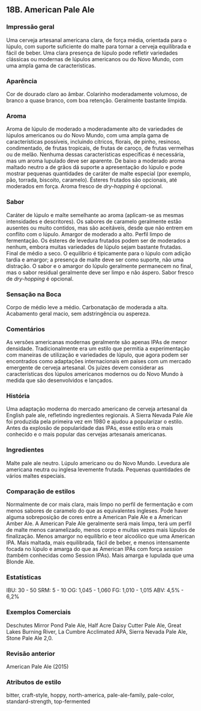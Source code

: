 ## 18B. American Pale Ale

### Impressão geral

Uma cerveja artesanal americana clara, de força média, orientada para o lúpulo, com suporte suficiente do malte para tornar a cerveja equilibrada e fácil de beber. Uma clara presença de lúpulo pode refletir variedades clássicas ou modernas de lúpulos americanos ou do Novo Mundo, com uma ampla gama de características.

### Aparência

Cor de dourado claro ao âmbar. Colarinho moderadamente volumoso, de branco a quase branco, com boa retenção. Geralmente bastante límpida.

### Aroma

Aroma de lúpulo de moderado a moderadamente alto de variedades de lúpulos americanos ou do Novo Mundo, com uma ampla gama de características possíveis, incluindo cítricos, florais, de pinho, resinoso, condimentado, de frutas tropicais, de frutas de caroço, de frutas vermelhas ou de melão. Nenhuma dessas características específicas é necessária, mas um aroma lupulado deve ser aparente. De baixo a moderado aroma maltado neutro a de grãos dá suporte a apresentação do lúpulo e pode mostrar pequenas quantidades de caráter de malte especial (por exemplo, pão, torrada, biscoito, caramelo). Ésteres frutados são opcionais, até moderados em força. Aroma fresco de *dry-hopping* é opcional.

### Sabor

Caráter de lúpulo e malte semelhante ao aroma (aplicam-se as mesmas intensidades e descritores). Os sabores de caramelo geralmente estão ausentes ou muito contidos, mas são aceitáveis, desde que não entrem em conflito com o lúpulo. Amargor de moderado a alto. Perfil limpo de fermentação. Os ésteres de levedura frutados podem ser de moderados a nenhum, embora muitas variedades de lúpulo sejam bastante frutadas. Final de médio a seco. O equilíbrio é tipicamente para o lúpulo com adição tardia e amargor; a presença de malte deve ser como suporte, não uma distração. O sabor e o amargor do lúpulo geralmente permanecem no final, mas o sabor residual geralmente deve ser limpo e não áspero. Sabor fresco de *dry-hopping* é opcional.

### Sensação na Boca

Corpo de médio leve a médio. Carbonatação de moderada a alta. Acabamento geral macio, sem adstringência ou aspereza.

### Comentários

As versões americanas modernas geralmente são apenas IPAs de menor densidade. Tradicionalmente era um estilo que permitia a experimentação com maneiras de utilização e variedades de lúpulo, que agora podem ser encontrados como adaptações internacionais em países com um mercado emergente de cerveja artesanal. Os juízes devem considerar as características dos lúpulos americanos modernos ou do Novo Mundo à medida que são desenvolvidos e lançados.

### História

Uma adaptação moderna do mercado americano de cerveja artesanal da English pale ale, refletindo ingredientes regionais. A Sierra Nevada Pale Ale foi produzida pela primeira vez em 1980 e ajudou a popularizar o estilo. Antes da explosão de popularidade das IPAs, esse estilo era o mais conhecido e o mais popular das cervejas artesanais americanas.

### Ingredientes

Malte pale ale neutro. Lúpulo americano ou do Novo Mundo. Levedura ale americana neutra ou inglesa levemente frutada. Pequenas quantidades de vários maltes especiais.

### Comparação de estilos

Normalmente de cor mais clara, mais limpo no perfil de fermentação e com menos sabores de caramelo do que as equivalentes ingleses. Pode haver alguma sobreposição de cores entre a American Pale Ale e a American Amber Ale. A American Pale Ale geralmente será mais limpa, terá um perfil de malte menos caramelizado, menos corpo e muitas vezes mais lúpulos de finalização. Menos amargor no equilíbrio e teor alcoólico que uma American IPA. Mais maltada, mais equilibrada, fácil de beber, e menos intensamente focada no lúpulo e amarga do que as American IPAs com força *session* (também conhecidas como Session IPAs). Mais amarga e lupulada que uma Blonde Ale.

### Estatísticas

IBU: 30 - 50
SRM: 5 - 10
OG: 1,045 - 1,060
FG: 1,010 - 1,015
ABV: 4,5% - 6,2%

### Exemplos Comerciais

Deschutes Mirror Pond Pale Ale, Half Acre Daisy Cutter Pale Ale, Great Lakes Burning River, La Cumbre Acclimated APA, Sierra Nevada Pale Ale, Stone Pale Ale 2,0.

### Revisão anterior

American Pale Ale (2015)

### Atributos de estilo

bitter, craft-style, hoppy, north-america, pale-ale-family, pale-color, standard-strength, top-fermented
